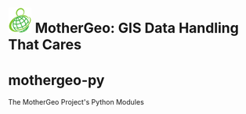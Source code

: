 # ![Img](https://raw.githubusercontent.com/patdaburu/mothergeo-assets/master/images/png/48/logo.png "MotherGeo Logo") MotherGeo: GIS Data Handling That Cares


# mothergeo-py
The MotherGeo Project's Python Modules
